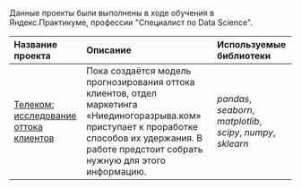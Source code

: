 Данные проекты были выполнены в ходе обучения в Яндекс.Практикуме, профессии "Специалист по Data Science".

| Название проекта | Описание | Используемые библиотеки | 
| :---------------------- | :---------------------- | :---------------------- |
| [Телеком: исследование оттока клиентов](telecom.ipynb) |Пока создаётся модель прогнозирования оттока клиентов, отдел маркетинга «Ниединогоразрыва.ком» приступает к проработке способов их удержания. В работе предстоит собрать нужную для этого информацию.| *pandas*, *seaborn*, *matplotlib*, *scipy*, *numpy*, *sklearn*|
